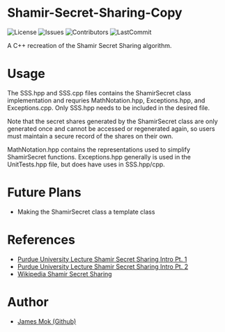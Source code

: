 # Shamir-Secret-Sharing-Copy
![License](https://img.shields.io/github/license/hoodieman0/Shamir-Secret-Sharing-Copy?style=plastic) 
![Issues](https://img.shields.io/github/issues/hoodieman0/Shamir-Secret-Sharing-Copy?style=plastic)
![Contributors](https://img.shields.io/github/contributors/hoodieman0/Shamir-Secret-Sharing-Copy?color=Red&style=plastic)
![LastCommit](https://img.shields.io/github/last-commit/hoodieman0/Shamir-Secret-Sharing-Copy?style=plastic)

A C++ recreation of the Shamir Secret Sharing algorithm. 

# Usage
The SSS.hpp and SSS.cpp files contains the ShamirSecret class implementation and requries MathNotation.hpp, Exceptions.hpp, and Exceptions.cpp. Only SSS.hpp needs to be included in the desired file.


Note that the secret shares generated by the ShamirSecret class are only generated once and cannot be accessed or regenerated again, so users must maintain a secure record of the shares on their own.


MathNotation.hpp contains the representations used to simplify ShamirSecret functions. Exceptions.hpp generally is used in the UnitTests.hpp file, but does have uses in SSS.hpp/cpp.

# Future Plans
* Making the ShamirSecret class a template class

# References
* [Purdue University Lecture Shamir Secret Sharing Intro Pt. 1](https://www.cs.purdue.edu/homes/hmaji/teaching/Fall%202020/lectures/08.pdf)
* [Purdue University Lecture Shamir Secret Sharing Intro Pt. 2](https://www.cs.purdue.edu/homes/hmaji/teaching/Fall%202020/lectures/09.pdf)
* [Wikipedia Shamir Secret Sharing](https://en.wikipedia.org/wiki/Shamir%27s_secret_sharing#Computationally_efficient_approach)

# Author
* [James Mok (Github)](https://github.com/hoodieman0)